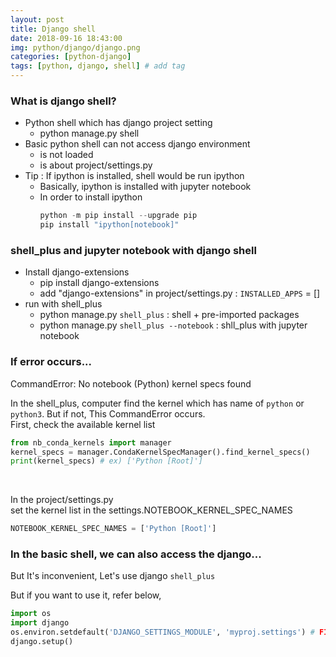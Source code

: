 ```yaml
---
layout: post
title: Django shell
date: 2018-09-16 18:43:00
img: python/django/django.png
categories: [python-django] 
tags: [python, django, shell] # add tag
---
```


### What is django shell?

+ Python shell which has django project setting
    - python manage.py shell
+ Basic python shell can not access django environment
    - <project setting> is not loaded
    - <project setting> is about project/settings.py
+ Tip : If ipython is installed, shell would be run ipython
    - Basically, ipython is installed with jupyter notebook
    - In order to install ipython <br>
        ```python
        python -m pip install --upgrade pip
        pip install "ipython[notebook]" 
        ```
### shell_plus and jupyter notebook with django shell

+ Install django-extensions
    - pip install django-extensions
    - add "django-extensions" in project/settings.py : `INSTALLED_APPS` = []
+ run with shell_plus
    - python manage.py `shell_plus` : shell + pre-imported packages    
    - python manage.py `shell_plus --notebook` : shll_plus with jupyter notebook
    
### If error occurs...

CommandError: No notebook (Python) kernel specs found

In the shell_plus, computer find the kernel which has name of `python` or `python3`. But if not, This CommandError occurs. <br>
First, check the available kernel list

```python
from nb_conda_kernels import manager 
kernel_specs = manager.CondaKernelSpecManager().find_kernel_specs() 
print(kernel_specs) # ex) ['Python [Root]']
```

<br>

In the project/settings.py <br>
set the kernel list in the settings.NOTEBOOK_KERNEL_SPEC_NAMES

```python
NOTEBOOK_KERNEL_SPEC_NAMES = ['Python [Root]']
```

### In the basic shell, we can also access the django...

But It's inconvenient, Let's use django `shell_plus`
 
But if you want to use it, refer below,

```python
import os
import django 
os.environ.setdefault('DJANGO_SETTINGS_MODULE', 'myproj.settings') # FIXME: check path
django.setup()
```